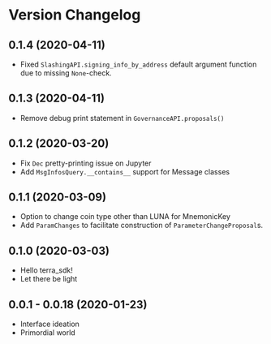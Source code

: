 # Version Changelog

## 0.1.4 (2020-04-11)

-   Fixed `SlashingAPI.signing_info_by_address` default argument function due to missing `None`-check.

## 0.1.3 (2020-04-11)

-   Remove debug print statement in `GovernanceAPI.proposals()`

## 0.1.2 (2020-03-20)

-   Fix `Dec` pretty-printing issue on Jupyter
-   Add `MsgInfosQuery.__contains__` support for Message classes

## 0.1.1 (2020-03-09)

-   Option to change coin type other than LUNA for MnemonicKey
-   Add `ParamChanges` to facilitate construction of `ParameterChangeProposal`s.

## 0.1.0 (2020-03-03)

-   Hello terra_sdk!
-   Let there be light

## 0.0.1 - 0.0.18 (2020-01-23)

-   Interface ideation
-   Primordial world
